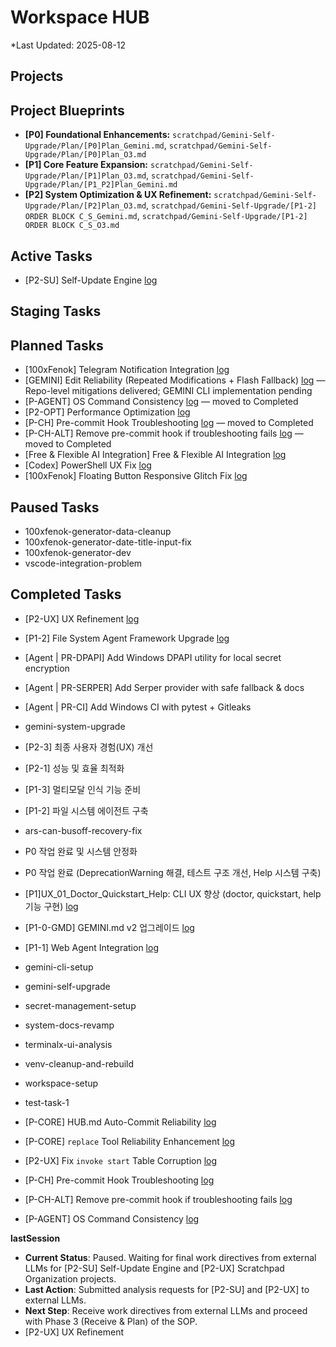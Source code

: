 # Workspace HUB

\*Last Updated: 2025-08-12

## Projects

## Project Blueprints

- **[P0] Foundational Enhancements:** `scratchpad/Gemini-Self-Upgrade/Plan/[P0]Plan_Gemini.md`, `scratchpad/Gemini-Self-Upgrade/Plan/[P0]Plan_O3.md`
- **[P1] Core Feature Expansion:** `scratchpad/Gemini-Self-Upgrade/Plan/[P1]Plan_O3.md`, `scratchpad/Gemini-Self-Upgrade/Plan/[P1_P2]Plan_Gemini.md`
- **[P2] System Optimization & UX Refinement:** `scratchpad/Gemini-Self-Upgrade/Plan/[P2]Plan_O3.md`, `scratchpad/Gemini-Self-Upgrade/[P1-2] ORDER BLOCK C_S_Gemini.md`, `scratchpad/Gemini-Self-Upgrade/[P1-2] ORDER BLOCK C_S_O3.md`

## Active Tasks

- [P2-SU] Self-Update Engine [log](docs/tasks/self-update-engine/log.md)

## Staging Tasks


## Planned Tasks

- [100xFenok] Telegram Notification Integration [log](docs/tasks/100xfenok-telegram-notification/log.md)
- [GEMINI] Edit Reliability (Repeated Modifications + Flash Fallback) [log](docs/tasks/gemini-edit-reliability/log.md) — Repo-level mitigations delivered; GEMINI CLI implementation pending
- [P-AGENT] OS Command Consistency [log](docs/tasks/agent-os-command-consistency/log.md) — moved to Completed
- [P2-OPT] Performance Optimization [log](docs/tasks/performance-optimization/log.md)
- [P-CH] Pre-commit Hook Troubleshooting [log](docs/tasks/pre-commit-hook-troubleshooting/log.md) — moved to Completed
- [P-CH-ALT] Remove pre-commit hook if troubleshooting fails [log](docs/tasks/pre-commit-hook-alternative/log.md) — moved to Completed
- [Free & Flexible AI Integration] Free & Flexible AI Integration [log](docs/tasks/free-flexible-ai-integration/log.md)
- [Codex] PowerShell UX Fix [log](docs/tasks/codex-powershell-ux-fix/log.md)
- [100xFenok] Floating Button Responsive Glitch Fix [log](docs/tasks/100xfenok-floating-button-responsive-glitch/log.md)

## Paused Tasks

- 100xfenok-generator-data-cleanup
- 100xfenok-generator-date-title-input-fix
- 100xfenok-generator-dev
- vscode-integration-problem

## Completed Tasks
- [P2-UX] UX Refinement [log](docs/tasks/ux-refinement/log.md)
- [P1-2] File System Agent Framework Upgrade [log](docs/tasks/file-agent-framework-upgrade/log.md)
- [Agent | PR-DPAPI] Add Windows DPAPI utility for local secret encryption
- [Agent | PR-SERPER] Add Serper provider with safe fallback & docs
- [Agent | PR-CI] Add Windows CI with pytest + Gitleaks

- gemini-system-upgrade

- [P2-3] 최종 사용자 경험(UX) 개선
- [P2-1] 성능 및 효율 최적화
- [P1-3] 멀티모달 인식 기능 준비
- [P1-2] 파일 시스템 에이전트 구축

- ars-can-busoff-recovery-fix
- P0 작업 완료 및 시스템 안정화
- P0 작업 완료 (DeprecationWarning 해결, 테스트 구조 개선, Help 시스템 구축)
- [P1]UX_01_Doctor_Quickstart_Help: CLI UX 향상 (doctor, quickstart, help 기능 구현) [log](docs/tasks/gemini-cli-ux-enhancement/log.md)
- [P1-0-GMD] GEMINI.md v2 업그레이드 [log](docs/tasks/gemini-md-v2/log.md)
- [P1-1] Web Agent Integration [log](docs/tasks/web-agent-integration/log.md)
- gemini-cli-setup
- gemini-self-upgrade
- secret-management-setup
- system-docs-revamp
- terminalx-ui-analysis
- venv-cleanup-and-rebuild
- workspace-setup
- test-task-1
- [P-CORE] HUB.md Auto-Commit Reliability [log](docs/tasks/core-hub-auto-commit-reliability/log.md)
- [P-CORE] `replace` Tool Reliability Enhancement [log](docs/tasks/core-replace-tool-reliability/log.md)
- [P2-UX] Fix `invoke start` Table Corruption [log](docs/tasks/ux-fix-invoke-start-corruption/log.md)

- [P-CH] Pre-commit Hook Troubleshooting [log](docs/tasks/pre-commit-hook-troubleshooting/log.md)
- [P-CH-ALT] Remove pre-commit hook if troubleshooting fails [log](docs/tasks/pre-commit-hook-alternative/log.md)
- [P-AGENT] OS Command Consistency [log](docs/tasks/agent-os-command-consistency/log.md)

__lastSession__

- **Current Status**: Paused. Waiting for final work directives from external LLMs for [P2-SU] Self-Update Engine and [P2-UX] Scratchpad Organization projects.
- **Last Action**: Submitted analysis requests for [P2-SU] and [P2-UX] to external LLMs.
- **Next Step**: Receive work directives from external LLMs and proceed with Phase 3 (Receive & Plan) of the SOP.
- [P2-UX] UX Refinement
